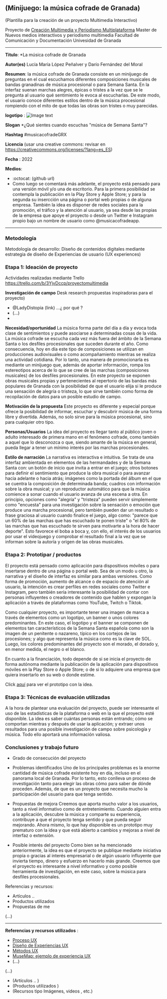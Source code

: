 ## (Minijuego: la música cofrade de Granada)  

(Plantilla para la creación de un proyecto Multimedia Interactivo)

Proyecto de [Creación Multimedia y Periodismo Multiplataforma](https://github.com/mgea/PeriodismoMultimedia)
Master de Nuevos medios interactivos y periodismo multimedia
Facultad de Comunicación y Documentación
Univesidad de Granada  

----

**Titulo**: *La música cofrade de Granada

**Autor(es)** Lucía María López Peñalver y Darío Fernández del Moral

**Resumen**: la música cofrade de Granada consiste en un minijuego de preguntas en el cual escuchamos diferentes composiciones musicales de bandas granadinas de música procesional o para Semana Santa. En la interfaz suenan marchas alegres, épicas o tristes a la vez que se le pregunta al usuario qué sentimiento le evoca al escucharlas. De este modo, el usuario conoce diferentes estilos dentro de la música procesional rompiendo con el mito de que todas las obras son tristes o muy parecidas.

**logotipo** :  ![Image text](https://github.com/dariofdz97/Musica-cofrade-de-Granada_22/blob/master/Logo%20m%C3%BAsica%20cofrade%20Granadina.png)

**Slogan** *¿Qué sientes cuando escuchas "música de Semana Santa"?

**Hashtag** #musicacofradeGRX

**Licencia** (usar una creative commons: revisar en https://creativecommons.org/licenses/?lang=es_ES) 

**Fecha** : 2022

**Medios**: 
*  :octocat: (github url) 
* Como luego se comentará más adelante, el proyecto está pensado para una versión móvil y/o una de escritorio. Para la primera posibilidad se contempla la publicación en la Play Store y Apple Store; y para la segunda su insercción una página o portal web propias o de alguna empresa. También la idea es disponer de redes sociales para la promoción, el tráfico y la atención al usuario, ya sea desde las propias de la empresa que apoye el proyecto o desde un Twitter e Instagram propio bajo un nombre de usuario como @musicacofradeapp.

--- 

### Metodología

Metodología de desarrollo: Diseño de contenidos digitales mediante estrategia de diseño de Experiencias de usuario (UX experiences) 

### Etapa 1: Ideación de proyecto 

Actividades realizadas mediante Trello https://trello.com/b/3YjvDccp/proyectomultimedia

**Investigación de campo**   Desk research propuestas inspiradoras para el proyecto) 

* @LadyDistopia (link) ...¿ por qué ?
* (...)
* 

**Necesidad/oportunidad** 
La música forma parte del día a día y evoca toda clase de sentimientos y puede asociarse a determinadas cosas de la vida. La música cofrade se escucha cada vez más fuera del ámbito de la Semana Santa o los desfiles procesionales que suceden durante el año. Como consecuencia, hoy en día este tipo de composiciones se utilizan en producciones audiovisuales o como acompañamiento mientras se realiza una actividad cotidiana. Por lo tanto, una manera de promocionarla es mediante un minijuego que, además de aportar información, rompa los estereotipos acerca de lo que se cree de las marchas (composiciones musicales) de los desfiles procesionales. En este proyecto se exponen obras musicales propias y pertenecientes al repertorio de las bandas más populares de Granada con la posibilidad de que el usuario elija si le produce una sensación de alegría o tristeza, lo que sirve también como forma de recopilación de datos para un posible estudio de campo. 

**Motivación de la propuesta**
Este proyecto es diferente y especial porque ofrece la posibilidad de informar, escuchar y descubrir música de una forma libre y divertida. Además, no solo sirve para la música procesional, sino para cualquier otro tipo.

**Personas/Usuarios**
La idea del proyecto es llegar tanto al público joven o adulto interesado de primera mano en el fenómeno cofrade, como también a aquel que lo desconozca o que, siendo amante de la música en general, pueda llegar a tener un mínimo interés por las marchas procesionales.

**Estilo de narración**
La narrativa es interactiva e intuitiva. Se trata de una interfaz ambientada en elementos de las hermandades y de la Semana Santa con: un botón de inicio que invita a entrar en el juego; otros botones para definir el sentimiento que produce la obra musical o para avanzar hacia adelante o hacia atrás; imágenes como la portada del álbum en el que se cuentra la composición de determinada banda; cuadros con información sobre la obra musical; y un reproductor automático para que la música comience a sonar cuando el usuario avanza de una escena a otra. En principio, opciones como "alegría" y "tristeza" pueden servir simplemente como "encuesta" para una investigación sobre la sensación o emoción que produce una marcha procesional, pero también pueden dar un resultado o frase graciosa al usuario cuando finalice el juego, algo como: "parece que un 60% de las marchas que has escuchado te ponen triste" o "el 80% de las marchas que has escuchado te sirven para motivarte a la hora de hacer deporte". Esto favorece el boba a boca y, con ello, el interés de los usuarios por usar el videojuego y comprobar el resultado final a la vez que se informan sobre la autoría y origen de las obras musicales.


### Etapa 2: Prototipar / productos 
El proyecto está pensado como aplicación para dispositivos móviles o para insertarse dentro de una página o portal web. Sea de un modo u otro, la narrativa y el diseño de interfaz es similar para ambas versiones. Como forma de promoción, aumento de alcance o de espacio de atención al usuario, la intención es crear perfiles en redes sociales como Twitter e Instagram, pero también sería interesante la posibilidad de contar con personas influyentes o creadores de contenido que hablen y expongan la aplicación a través de plataformas como YouTube, Twitch o Tiktok.

Como cualquier proyecto, es importante tener una imagen de marca a través de elementos como un logotipo, un banner o unos colores predominantes. En este caso, el logotipo y el banner se componen de elementos tan característicos de la Semana Santa española como son la imagen de un penitente o nazareno, típico en los cortejos de las procesiones; y algo que representa la música como es la clave de SOL. Luego, los colores predominantes del proyecto son el morado, el dorado y, en menor medida, el negro o el blanco.

En cuanto a la financiación, todo depende de si se inicia el proyecto de forma autónoma mediante la publicación de la aplicación para dispositivos móviles en la Play Store o Apple Store; o de si lo adquiere una empresa que quiera insertarlo en su web o donde estime.

Click [aquí](https://cloud.protopie.io/p/9da359f6a4) para ver el prototipo con la idea.


### Etapa 3: Técnicas de evaluación utilizadas
A la hora de plantear una evaluación del proyecto, puede ser interesante el uso de las estadísticas de la plataforma o web en la que el proyecto esté disponible. La idea es saber cuántas personas están entrando; cómo se comportan mientras y después de usar la aplicación; y extraer unos resultados para una posible investigación de campo sobre psicología y música. Todo ello aportará una información valiosa.


### Conclusiones y trabajo futuro
* Grado de consecución del proyecto 
* Problemas identificados
Uno de los principales problemas es la enorme cantidad de música cofrade existente hoy en día, incluso en el panorama local de Granada. Por lo tanto, esto conlleva un proceso de investigación tanto para elegir las obras cómo para saber de dónde proceden. Además, de que es un proyecto que necesita mucho la participación del usuario para que tenga sentido.

* Propuestas de mejora
Creemos que aporta mucho valor a los usuarios, tanto a nivel informativo como de entretenimiento. Cuando alguien entra a la aplicación, descubre la música y comparte su experiencia, contribuye a que el proyecto tenga sentido y que pueda seguir mejorando. Ahora mismo, lo que hay disponible es un prototipo muy prematuro con la idea y que está abierto a cambios y mejoras a nivel de interfaz o extensión.

* Posible interés del proyecto
Como bien se ha mencionado anteriormente, la idea es que el proyecto se publique mediante iniciativa propia o gracias al interés empresarial o de algún usuario influyente que invierta tiempo, dinero y esfuerzo en hacerlo más grande. Creemos que el proyecto es interesante a nivel informativo y como posible herramienta de investigación, en este caso, sobre la música para desfiles procesionales.

Referencias y recursos: 

* Artículos ..  
* Productos utilizados  
* Propuestas de me

(...)

----

**Referencias y recursos utilizados** :

* [Proceso UX](https://uxmastery.com/resources/process/)
* [Diseño de Experiencias UX](http://www.nosolousabilidad.com/articulos/uxd.htm) 
* [Métodos UX](https://mgea.github.io/UX-DIU-Checklist/index.html) 
* [MuseMap: ejemplo de experiencia UX](https://blog.prototypr.io/musemap-street-art-app-ux-case-study-9bec6a99823b) 
* (...) 

(...)
* (Artículos ..  )
* (Productos utilizados ) 
* (Recursos tipo Imágenes, videos , etc.) 












